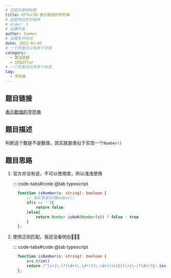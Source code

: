 ```yaml
---
# 这是文章的标题
title: Offer20-表示数值的字符串
# 这是侧边栏的顺序
# order: 1
# 设置作者
author: Summer
# 设置写作时间
date: 2023-05-05
# 一个页面可以有多个分类
category:
  - 算法题解
  - 剑指Offer
# 一个页面可以有多个标签
tag:
  - 字符串
---
```


## 题目链接
[表示数值的字符串](https://leetcode.cn/problems/biao-shi-shu-zhi-de-zi-fu-chuan-lcof/)

## 题目描述

判断这个数是不是数值，其实就是类似于实现一个`Number()`

## 题目思路

1. 官方并没有说，不可以使用库，所以浅浅使用

    ::: code-tabs#code
    @tab typescript

    ```typescript
      function isNumber(s: string): boolean {
          // 其实就是实现Number()
          if(s == ''){
              return false
          }else{
              return Number.isNaN(Number(s)) ? false : true
          }
      };
    ```

2. 使用正则匹配，我还没看明白🥲🥲🥲

    ::: code-tabs#code
    @tab typescript

    ```typescript
      function isNumber(s: string): boolean {
          s=s.trim()
          return /^(\+|\-)?(\d+(\.\d*)?|\.\d+)((e|E)(\+|\-)?\d+)?$/.test(s)
      };

    ```

